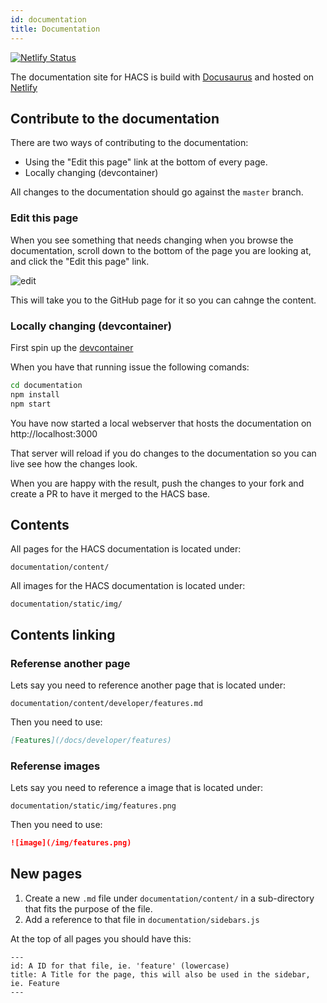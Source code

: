 ```yaml
---
id: documentation
title: Documentation
---
```


[![Netlify Status](https://api.netlify.com/api/v1/badges/ec224ba7-b3fb-4fc6-929e-991ba9801b53/deploy-status)](https://app.netlify.com/sites/hacs/deploys)

The documentation site for HACS is build with [Docusaurus](https://docusaurus.io) and hosted on [Netlify](https://www.netlify.com/)

## Contribute to the documentation

There are two ways of contributing to the documentation:

- Using the "Edit this page" link at the bottom of every page.
- Locally changing (devcontainer)

All changes to the documentation should go against the `master` branch.

### Edit this page

When you see something that needs changing when you browse the documentation, scroll down to the bottom of the page you are looking at, and click the "Edit this page" link.

![edit](/img/edit_this.png)

This will take you to the GitHub page for it so you can cahnge the content.

### Locally changing (devcontainer)

First spin up the [devcontainer](/docs/developer/devcontainer)

When you have that running issue the following comands:

```bash
cd documentation
npm install
npm start
```

You have now started a local webserver that hosts the documentation on http://localhost:3000

That server will reload if you do changes to the documentation so you can live see how the changes look.

When you are happy with the result, push the changes to your fork and create a PR to have it merged to the HACS base.

## Contents

All pages for the HACS documentation is located under:

```text
documentation/content/
```

All images for the HACS documentation is located under:

```text
documentation/static/img/
```


## Contents linking

### Referense another page

Lets say you need to reference another page that is located under:

```text
documentation/content/developer/features.md
```
Then you need to use:

```md
[Features](/docs/developer/features)
```

### Referense images

Lets say you need to reference a image that is located under:

```text
documentation/static/img/features.png
```
Then you need to use:

```md
![image](/img/features.png)
```

## New pages

1. Create a new `.md` file under `documentation/content/` in a sub-directory that fits the purpose of the file.
1. Add a reference to that file in `documentation/sidebars.js`

At the top of all pages you should have this:

```text
---
id: A ID for that file, ie. 'feature' (lowercase)
title: A Title for the page, this will also be used in the sidebar, ie. Feature
---
```